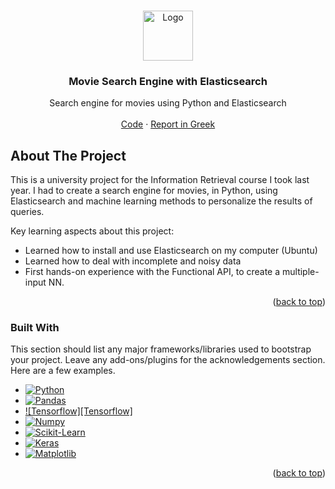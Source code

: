 <!--# Search-Engine-with-Elasticsearch
Search engine for movies using python and Elasticsearch.

Created a search engine for movies using Elasticsearch. Personalized the result list using machine learning methods.
-->

<a name="readme-top"></a>
<!-- PROJECT LOGO -->
<br />
<div align="center">
  <a href="https://www.elastic.co/">
    <img src="elastic.png" alt="Logo" width="80" height="80">
  </a>

  <h3 align="center">Movie Search Engine with Elasticsearch</h3>

  <p align="center">
    Search engine for movies using Python and Elasticsearch
    <br />
    <br />
    <a href="https://github.com/athi-fus/Search-Engine-with-Elasticsearch/blob/main/all_code_1059623_Athina_Fouseki.py">Code</a>
    ·
    <a href="https://github.com/athi-fus/Search-Engine-with-Elasticsearch/blob/main/IR_project_anafora.pdf">Report in Greek</a>
  </p>
</div>

<!-- ABOUT THE PROJECT -->
## About The Project
This is a university project for the Information Retrieval course I took last year. I had to create a search engine for movies, in Python, using Elasticsearch and machine learning methods to personalize the results of queries.

Key learning aspects about this project:
* Learned how to install and use Elasticsearch on my computer (Ubuntu)
* Learned how to deal with incomplete and noisy data
* First hands-on experience with the Functional API, to create a multiple-input NN.


<p align="right">(<a href="#readme-top">back to top</a>)</p>


### Built With

This section should list any major frameworks/libraries used to bootstrap your project. Leave any add-ons/plugins for the acknowledgements section. Here are a few examples.

* [![Python][Python]][Python-url]
* [![Pandas][Pandas]][Pandas-url]
* [![Tensorflow][Tensorflow]][Tensorflow-url]
* [![Numpy][Numpy]][Numpy-url]
* [![Scikit-Learn][Scikit-Learn]][Scikit-Learn-url]
* [![Keras][Keras]][Keras-url]
* [![Matplotlib][Matplotlib]][Matplotlib-url]


<p align="right">(<a href="#readme-top">back to top</a>)</p>

<!-- MARKDOWN LINKS & IMAGES -->
<!-- https://www.markdownguide.org/basic-syntax/#reference-style-links -->
[linkedin-shield]: https://img.shields.io/badge/-LinkedIn-black.svg?style=for-the-badge&logo=linkedin&colorB=555
[linkedin-url]:  www.linkedin.com/in/athina-fouseki

[Python]:https://img.shields.io/badge/python-3670A0?style=for-the-badge&logo=python&logoColor=ffdd54
[Python-url]: https://www.python.org/
[Pandas]: https://img.shields.io/badge/pandas-%23150458.svg?style=for-the-badge&logo=pandas&logoColor=white
[Pandas-url]: https://pandas.pydata.org/
[Tensorflow.js]: https://img.shields.io/badge/TensorFlow-%23FF6F00.svg?style=for-the-badge&logo=TensorFlow&logoColor=white
[Tensorflow-url]: https://www.tensorflow.org/
[Numpy]: https://img.shields.io/badge/numpy-%23013243.svg?style=for-the-badge&logo=numpy&logoColor=white
[Numpy-url]: https://numpy.org/
[Scikit-Learn]: https://img.shields.io/badge/scikit--learn-%23F7931E.svg?style=for-the-badge&logo=scikit-learn&logoColor=white
[Scikit-Learn-url]: https://scikit-learn.org/stable/
[Keras]: https://img.shields.io/badge/Keras-%23D00000.svg?style=for-the-badge&logo=Keras&logoColor=white
[Keras-url]: https://keras.io/
[Matplotlib]: [https://img.shields.io/badge/Matplotlib?style=for-the-badge&logo=bootstrap&logoColor=white](https://img.shields.io/badge/Matplotlib-%23ffffff.svg?style=for-the-badge&logo=Matplotlib&logoColor=black)
[Matplotlib-url]: https://matplotlib.org/
[Conda]: [https://img.shields.io/badge/Conda?style=for-the-badge&logo=bootstrap&logoColor=white](https://img.shields.io/badge/Anaconda-%2344A833.svg?style=for-the-badge&logo=anaconda&logoColor=white)
[Conda-url]: https://docs.conda.io/en/latest/

